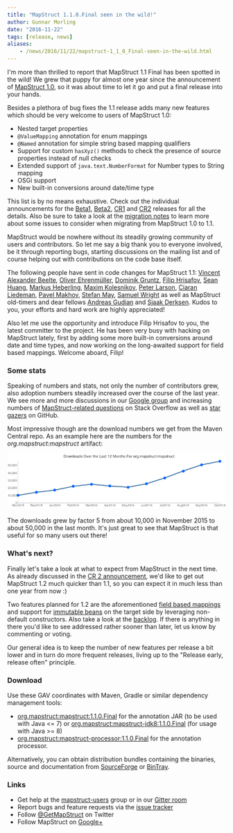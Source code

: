 ```yaml
---
title: "MapStruct 1.1.0.Final seen in the wild!"
author: Gunnar Morling
date: "2016-11-22"
tags: [release, news]
aliases:
    - /news/2016/11/22/mapstruct-1_1_0_Final-seen-in-the-wild.html
---
```


I'm more than thrilled to report that MapStruct 1.1 Final has been spotted in the wild!
We grew that puppy for almost one year since the announcement of [MapStruct 1.0](/news/2015/11/25/mapstruct-1_0_Final-released.html), so it was about time to let it go and put a final release into your hands.

Besides a plethora of bug fixes the 1.1 release adds many new features which should be very welcome to users of MapStruct 1.0:

* Nested target properties
* `@ValueMapping` annotation for enum mappings
* `@Named` annotation for simple string based mapping qualifiers
* Support for custom `hasXyz()` methods to check the presence of source properties instead of null checks
* Extended support of `java.text.NumberFormat` for Number types to String mapping
* OSGi support
* New built-in conversions around date/time type

<!--more-->

This list is by no means exhaustive.
Check out the individual announcements for the [Beta1](/news/2016/03/16/mapstruct-1_1_0_Beta1-released.html), [Beta2](/news/2016/07/22/mapstruct-1_1_0_Beta2-released.htmll), [CR1](/news/2016/09/07/mapstruct-1_1_0_CR1.html) and [CR2](/news/2016/11/08/mapstruct-1_1_0_CR2-is-out.html) releases for all the details.
Also be sure to take a look at the [migration notes](https://github.com/mapstruct/mapstruct/wiki/Migration-notes) to learn more about some issues to consider when migrating from MapStruct 1.0 to 1.1.

MapStruct would be nowhere without its steadily growing community of users and contributors.
So let me say a big thank you to everyone involved, be it through reporting bugs, starting discussions on the mailing list and of course helping out with contributions on the code base itself.

The following people have sent in code changes for MapStruct 1.1: [Vincent Alexander Beelte](https://github.com/grandmasterpixel), [Oliver Ehrenmüller](https://github.com/greuelpirat), [Dominik Gruntz](https://github.com/dgruntz), [Filip Hrisafov](https://github.com/filiphr), [Sean Huang](https://github.com/seanjob), [Markus Heberling](https://github.com/tisoft), [Maxim Kolesnikov](https://github.com/xCASx), [Peter Larson](https://github.com/pjlarson), [Ciaran Liedeman](https://github.com/cliedeman), [Pavel Makhov](https://github.com/streetturtle), [Stefan May](https://github.com/osthus-sm), [Samuel Wright](https://github.com/samwright) as well as MapStruct old-timers and dear fellows [Andreas Gudian](https://github.com/agudian) and [Sjaak Derksen](https://github.com/sjaakd).
Kudos to you, your efforts and hard work are highly appreciated!

Also let me use the opportunity and introduce Filip Hrisafov to you, the latest committer to the project.
He has been very busy with hacking on MapStruct lately, first by adding some more built-in conversions around date and time types, and now working on the long-awaited support for field based mappings.
Welcome aboard, Filip!

### Some stats

Speaking of numbers and stats, not only the number of contributors grew, also adoption numbers steadily increased over the course of the last year.
We see more and more discussions in our [Google group](https://groups.google.com/forum/#!forum/mapstruct-users) and increasing numbers of [MapStruct-related questions](http://stackoverflow.com/questions/tagged/mapstruct) on Stack Overflow as well as [star gazers](http://www.timqian.com/star-history/#mapstruct/mapstruct) on GitHub.

Most impressive though are the download numbers we get from the Maven Central repo.
As an example here are the numbers for the _org.mapstruct:mapstruct_ artifact:

<div style="text-align:center">
    <img src="/images/downloads_2016.png" style="padding-bottom: 3px;"/>
</div>

The downloads grew by factor 5 from about 10,000 in November 2015 to about 50,000 in the last month.
It's just great to see that MapStruct is that useful for so many users out there!

### What's next?

Finally let's take a look at what to expect from MapStruct in the next time.
As already discussed in the [CR 2 announcement](/news/2016/11/08/mapstruct-1_1_0_CR2-is-out.html), we'd like to get out MapStruct 1.2 much quicker than 1.1, so you can expect it in much less than one year from now :)

Two features planned for 1.2 are the aforementioned [field based mappings](https://github.com/mapstruct/mapstruct/issues/557) and support for [immutable beans](https://github.com/mapstruct/mapstruct/issues/73) on the target side by leveraging non-default constructors.
Also take a look at the [backlog](https://github.com/mapstruct/mapstruct/issues?q=is%3Aissue+is%3Aopen+label%3Afeature).
If there is anything in there you'd like to see addressed rather sooner than later, let us know by commenting or voting.

Our general idea is to keep the number of new features per release a bit lower and in turn do more frequent releases, living up to the "Release early, release often" principle.

### Download

Use these GAV coordinates with Maven, Gradle or similar dependency management tools:

* [org.mapstruct:mapstruct:1.1.0.Final](http://search.maven.org/#artifactdetails|org.mapstruct|mapstruct|1.1.0.Final|jar) for the annotation JAR (to be used with Java <= 7) or [org.mapstruct:mapstruct-jdk8:1.1.0.Final](http://search.maven.org/#artifactdetails|org.mapstruct|mapstruct-jdk8|1.1.0.Final|jar) (for usage with Java >= 8)
* [org.mapstruct:mapstruct-processor:1.1.0.Final](http://search.maven.org/#artifactdetails|org.mapstruct|mapstruct-processor|1.1.0.Final|jar) for the annotation processor.

Alternatively, you can obtain distribution bundles containing the binaries, source and documentation from [SourceForge](http://sourceforge.net/projects/mapstruct/files/1.1.0.Final/) or [BinTray](https://bintray.com/mapstruct/bundles/mapstruct-dist/1.1.0.Final).

### Links

* Get help at the [mapstruct-users](https://groups.google.com/forum/?fromgroups#!forum/mapstruct-users) group or in our [Gitter room](https://gitter.im/mapstruct/mapstruct-users)
* Report bugs and feature requests via the [issue tracker](https://github.com/mapstruct/mapstruct/issues)
* Follow [@GetMapStruct](https://twitter.com/GetMapStruct) on Twitter
* Follow MapStruct on [Google+](https://plus.google.com/u/0/118070742567787866481/posts)
